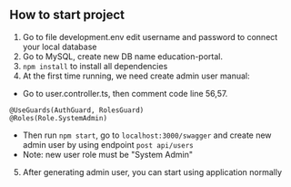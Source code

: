 ## How to start project
1. Go to file development.env edit username and password to connect your local database
2. Go to MySQL, create new DB name education-portal.
3. `npm install` to install all dependencies
4. At the first time running, we need create admin user manual:
- Go to user.controller.ts, then comment code line 56,57.
```
@UseGuards(AuthGuard, RolesGuard)
@Roles(Role.SystemAdmin)
```
- Then run `npm start`, go to `localhost:3000/swagger` and create new admin user by using endpoint `post api/users`
- Note: new user role must be "System Admin"
5. After generating admin user, you can start using application normally
